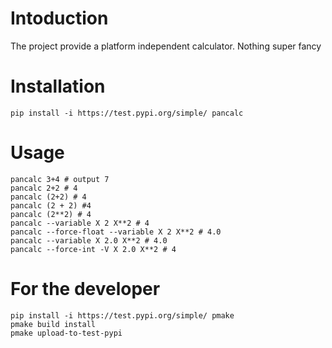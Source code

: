 # Intoduction #

The project provide a platform independent calculator. Nothing super fancy

# Installation

```
pip install -i https://test.pypi.org/simple/ pancalc
```

# Usage

```
pancalc 3+4 # output 7
pancalc 2+2 # 4
pancalc (2+2) # 4
pancalc (2 + 2) #4
pancalc (2**2) # 4
pancalc --variable X 2 X**2 # 4
pancalc --force-float --variable X 2 X**2 # 4.0
pancalc --variable X 2.0 X**2 # 4.0
pancalc --force-int -V X 2.0 X**2 # 4
```

# For the developer

```
pip install -i https://test.pypi.org/simple/ pmake
pmake build install 
pmake upload-to-test-pypi
```